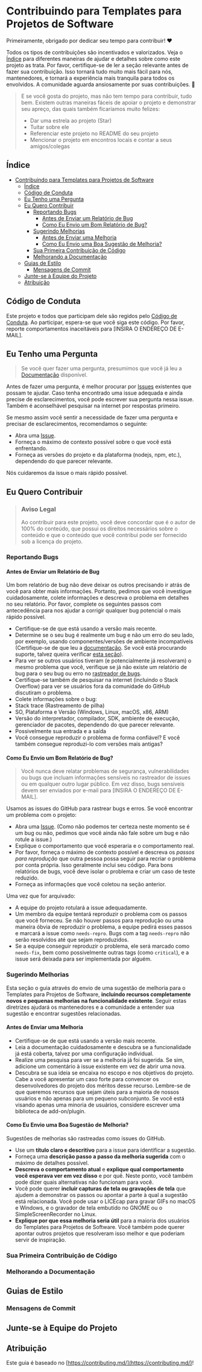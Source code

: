 <!-- omit in toc -->

# Contribuindo para Templates para Projetos de Software

Primeiramente, obrigado por dedicar seu tempo para contribuir! ❤️

Todos os tipos de contribuições são incentivados e valorizados. Veja o [Índice](#índice) para diferentes maneiras de ajudar e detalhes sobre como este projeto as trata. Por favor, certifique-se de ler a seção relevante antes de fazer sua contribuição. Isso tornará tudo muito mais fácil para nós, mantenedores, e tornará a experiência mais tranquila para todos os envolvidos. A comunidade aguarda ansiosamente por suas contribuições. 🎉

> E se você gosta do projeto, mas não tem tempo para contribuir, tudo bem. Existem outras maneiras fáceis de apoiar o projeto e demonstrar seu apreço, das quais também ficaríamos muito felizes:
>
> - Dar uma estrela ao projeto (Star)
> - Tuitar sobre ele
> - Referenciar este projeto no README do seu projeto
> - Mencionar o projeto em encontros locais e contar a seus amigos/colegas

<!-- omit in toc -->

## Índice

- [Contribuindo para Templates para Projetos de Software](#contribuindo-para-templates-para-projetos-de-software)
  - [Índice](#índice)
  - [Código de Conduta](#código-de-conduta)
  - [Eu Tenho uma Pergunta](#eu-tenho-uma-pergunta)
  - [Eu Quero Contribuir](#eu-quero-contribuir)
    - [Reportando Bugs](#reportando-bugs)
      - [Antes de Enviar um Relatório de Bug](#antes-de-enviar-um-relatório-de-bug)
      - [Como Eu Envio um Bom Relatório de Bug?](#como-eu-envio-um-bom-relatório-de-bug)
    - [Sugerindo Melhorias](#sugerindo-melhorias)
      - [Antes de Enviar uma Melhoria](#antes-de-enviar-uma-melhoria)
      - [Como Eu Envio uma Boa Sugestão de Melhoria?](#como-eu-envio-uma-boa-sugestão-de-melhoria)
    - [Sua Primeira Contribuição de Código](#sua-primeira-contribuição-de-código)
    - [Melhorando a Documentação](#melhorando-a-documentação)
  - [Guias de Estilo](#guias-de-estilo)
    - [Mensagens de Commit](#mensagens-de-commit)
  - [Junte-se à Equipe do Projeto](#junte-se-à-equipe-do-projeto)
  - [Atribuição](#atribuição)

## Código de Conduta

Este projeto e todos que participam dele são regidos pelo
[Código de Conduta](./CODE_OF_CONDUCT.md).
Ao participar, espera-se que você siga este código. Por favor, reporte comportamentos inaceitáveis
para [INSIRA O ENDEREÇO DE E-MAIL].

## Eu Tenho uma Pergunta

> Se você quer fazer uma pergunta, presumimos que você já leu a [Documentação]() disponível.

Antes de fazer uma pergunta, é melhor procurar por [Issues](https://github.com/heviane/templates-for-projects/issues) existentes que possam te ajudar. Caso tenha encontrado uma issue adequada e ainda precise de esclarecimentos, você pode escrever sua pergunta nessa issue. Também é aconselhável pesquisar na internet por respostas primeiro.

Se mesmo assim você sentir a necessidade de fazer uma pergunta e precisar de esclarecimentos, recomendamos o seguinte:

- Abra uma [Issue](https://github.com/heviane/templates-for-projects/issues/new).
- Forneça o máximo de contexto possível sobre o que você está enfrentando.
- Forneça as versões do projeto e da plataforma (nodejs, npm, etc.), dependendo do que parecer relevante.

Nós cuidaremos da issue o mais rápido possível.

<!--
Você pode querer criar uma tag de issue separada para perguntas e incluí-la nesta descrição. As pessoas devem então marcar suas issues de acordo.

Dependendo do tamanho do projeto, você pode querer terceirizar as perguntas, por exemplo, para o Stack Overflow ou Gitter. Você pode adicionar outras possibilidades de contato e informação:
- IRC
- Slack
- Gitter
- Tag do Stack Overflow
- Blog
- FAQ
- Roadmap
- Lista de E-mail
- Fórum
-->

## Eu Quero Contribuir

> ### Aviso Legal <!-- omit in toc -->
>
> Ao contribuir para este projeto, você deve concordar que é o autor de 100% do conteúdo, que possui os direitos necessários sobre o conteúdo e que o conteúdo que você contribui pode ser fornecido sob a licença do projeto.

### Reportando Bugs

<!-- omit in toc -->

#### Antes de Enviar um Relatório de Bug

Um bom relatório de bug não deve deixar os outros precisando ir atrás de você para obter mais informações. Portanto, pedimos que você investigue cuidadosamente, colete informações e descreva o problema em detalhes no seu relatório. Por favor, complete os seguintes passos com antecedência para nos ajudar a corrigir qualquer bug potencial o mais rápido possível.

- Certifique-se de que está usando a versão mais recente.
- Determine se o seu bug é realmente um bug e não um erro do seu lado, por exemplo, usando componentes/versões de ambiente incompatíveis (Certifique-se de que leu a [documentação](). Se você está procurando suporte, talvez queira verificar [esta seção](#eu-tenho-uma-pergunta)).
- Para ver se outros usuários tiveram (e potencialmente já resolveram) o mesmo problema que você, verifique se já não existe um relatório de bug para o seu bug ou erro no [rastreador de bugs](https://github.com/heviane/templates-for-projects/issues?q=label%3Abug).
- Certifique-se também de pesquisar na internet (incluindo o Stack Overflow) para ver se usuários fora da comunidade do GitHub discutiram o problema.
- Colete informações sobre o bug:
- Stack trace (Rastreamento de pilha)
- SO, Plataforma e Versão (Windows, Linux, macOS, x86, ARM)
- Versão do interpretador, compilador, SDK, ambiente de execução, gerenciador de pacotes, dependendo do que parecer relevante.
- Possivelmente sua entrada e a saída
- Você consegue reproduzir o problema de forma confiável? E você também consegue reproduzi-lo com versões mais antigas?

<!-- omit in toc -->

#### Como Eu Envio um Bom Relatório de Bug?

> Você nunca deve relatar problemas de segurança, vulnerabilidades ou bugs que incluam informações sensíveis no rastreador de issues ou em qualquer outro lugar público. Em vez disso, bugs sensíveis devem ser enviados por e-mail para [INSIRA O ENDEREÇO DE E-MAIL].

<!-- Você pode adicionar uma chave PGP para permitir que as mensagens sejam enviadas criptografadas também. -->

Usamos as issues do GitHub para rastrear bugs e erros. Se você encontrar um problema com o projeto:

- Abra uma [Issue](https://github.com/heviane/templates-for-projects/issues/new). (Como não podemos ter certeza neste momento se é um bug ou não, pedimos que você ainda não fale sobre um bug e não rotule a issue.)
- Explique o comportamento que você esperaria e o comportamento real.
- Por favor, forneça o máximo de contexto possível e descreva os _passos para reprodução_ que outra pessoa possa seguir para recriar o problema por conta própria. Isso geralmente inclui seu código. Para bons relatórios de bugs, você deve isolar o problema e criar um caso de teste reduzido.
- Forneça as informações que você coletou na seção anterior.

Uma vez que for arquivado:

- A equipe do projeto rotulará a issue adequadamente.
- Um membro da equipe tentará reproduzir o problema com os passos que você forneceu. Se não houver passos para reprodução ou uma maneira óbvia de reproduzir o problema, a equipe pedirá esses passos e marcará a issue como `needs-repro`. Bugs com a tag `needs-repro` não serão resolvidos até que sejam reproduzidos.
- Se a equipe conseguir reproduzir o problema, ele será marcado como `needs-fix`, bem como possivelmente outras tags (como `critical`), e a issue será deixada para ser implementada por alguém.

<!-- Você pode querer criar um template de issue para bugs e erros que possa ser usado como um guia e que defina a estrutura das informações a serem incluídas. Se o fizer, referencie-o aqui na descrição. -->

### Sugerindo Melhorias

Esta seção o guia através do envio de uma sugestão de melhoria para o Templates para Projetos de Software, **incluindo recursos completamente novos e pequenas melhorias na funcionalidade existente**. Seguir estas diretrizes ajudará os mantenedores e a comunidade a entender sua sugestão e encontrar sugestões relacionadas.

<!-- omit in toc -->

#### Antes de Enviar uma Melhoria

- Certifique-se de que está usando a versão mais recente.
- Leia a documentação cuidadosamente e descubra se a funcionalidade já está coberta, talvez por uma configuração individual.
- Realize uma pesquisa para ver se a melhoria já foi sugerida. Se sim, adicione um comentário à issue existente em vez de abrir uma nova.
- Descubra se sua ideia se encaixa no escopo e nos objetivos do projeto. Cabe a você apresentar um caso forte para convencer os desenvolvedores do projeto dos méritos desse recurso. Lembre-se de que queremos recursos que sejam úteis para a maioria de nossos usuários e não apenas para um pequeno subconjunto. Se você está visando apenas uma minoria de usuários, considere escrever uma biblioteca de add-on/plugin.

<!-- omit in toc -->

#### Como Eu Envio uma Boa Sugestão de Melhoria?

Sugestões de melhorias são rastreadas como issues do GitHub.

- Use um **título claro e descritivo** para a issue para identificar a sugestão.
- Forneça uma **descrição passo a passo da melhoria sugerida** com o máximo de detalhes possível.
- **Descreva o comportamento atual** e **explique qual comportamento você esperava ver em vez disso** e por quê. Neste ponto, você também pode dizer quais alternativas não funcionam para você.
- Você pode querer **incluir capturas de tela ou gravações de tela** que ajudem a demonstrar os passos ou apontar a parte à qual a sugestão está relacionada. Você pode usar o LICEcap para gravar GIFs no macOS e Windows, e o gravador de tela embutido no GNOME ou o SimpleScreenRecorder no Linux. <!-- isso só deve ser incluído se o projeto tiver uma GUI -->
- **Explique por que essa melhoria seria útil** para a maioria dos usuários do Templates para Projetos de Software. Você também pode querer apontar outros projetos que resolveram isso melhor e que poderiam servir de inspiração.

<!-- Você pode querer criar um template de issue para sugestões de melhorias que possa ser usado como um guia e que defina a estrutura das informações a serem incluídas. Se o fizer, referencie-o aqui na descrição. -->

### Sua Primeira Contribuição de Código

<!-- TODO
incluir Configuração do ambiente, IDE e instruções típicas de como começar?

-->

### Melhorando a Documentação

<!-- TODO
Atualizando, melhorando e corrigindo a documentação

-->

## Guias de Estilo

### Mensagens de Commit

<!-- TODO

-->

## Junte-se à Equipe do Projeto

<!-- TODO -->

<!-- omit in toc -->

## Atribuição

Este guia é baseado no [https://contributing.md/](https://contributing.md/)!
